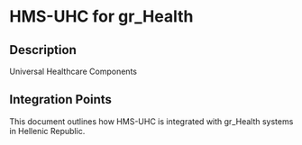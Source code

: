 # HMS-UHC for gr_Health

## Description

Universal Healthcare Components

## Integration Points

This document outlines how HMS-UHC is integrated with gr_Health systems in Hellenic Republic.
